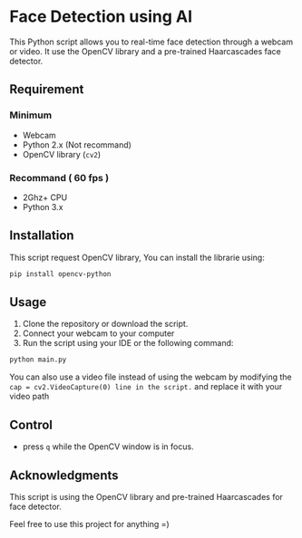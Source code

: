 # Face Detection using AI

This Python script allows you to real-time face detection through a webcam or video. It use the OpenCV library and a pre-trained Haarcascades face detector.

## Requirement

### Minimum

- Webcam
- Python 2.x (Not recommand)
- OpenCV library (`cv2`)

### Recommand ( 60 fps )

- 2Ghz+ CPU
- Python 3.x

## Installation

This script request OpenCV library, You can install the librarie using:

```bash
pip install opencv-python
```

## Usage
1. Clone the repository or download the script.
2. Connect your webcam to your computer
3. Run the script using your IDE or the following command:
```bash
python main.py
```

You can also use a video file instead of using the webcam by modifying the `cap = cv2.VideoCapture(0) line in the script.` and replace it with your video path

## Control
- press `q` while the OpenCV window is in focus.

## Acknowledgments
This script is using the OpenCV library and pre-trained Haarcascades for face detector.

Feel free to use this project for anything =)
